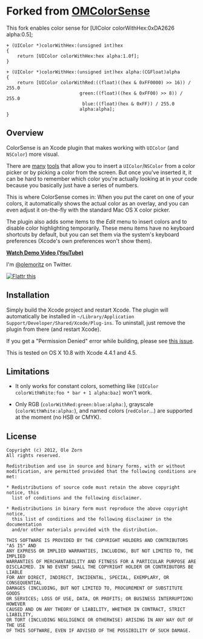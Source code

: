 # Forked from [OMColorSense](https://github.com/omz/ColorSense-for-Xcode)

This fork enables color sense for [UIColor colorWithHex:0xDA2626 alpha:0.5];

```objc
+ (UIColor *)colorWithHex:(unsigned int)hex
{
	return [UIColor colorWithHex:hex alpha:1.0f];
}

+ (UIColor *)colorWithHex:(unsigned int)hex alpha:(CGFloat)alpha
{
	return [UIColor colorWithRed:((float)((hex & 0xFF0000) >> 16)) / 255.0
                           green:((float)((hex & 0xFF00) >> 8)) / 255.0
                            blue:((float)(hex & 0xFF)) / 255.0
                           alpha:alpha];
}

```


## Overview

ColorSense is an Xcode plugin that makes working with `UIColor` (and `NSColor`) more visual.

There are [many](http://www.colorchooserapp.com) [tools](http://iconfactory.com/software/xscope) that allow you to insert a `UIColor`/`NSColor` from a color picker or by picking a color from the screen. But once you've inserted it, it can be hard to remember which color you're actually looking at in your code because you basically just have a series of numbers.

This is where ColorSense comes in: When you put the caret on one of your colors, it automatically shows the actual color as an overlay, and you can even adjust it on-the-fly with the standard Mac OS X color picker.

The plugin also adds some items to the _Edit_ menu to insert colors and to disable color highlighting temporarily. These menu items have no keyboard shortcuts by default, but you can set them via the system's keyboard preferences (Xcode's own preferences won't show them).

**[Watch Demo Video (YouTube)](http://www.youtube.com/watch?v=eblRfDQM0Go)**

I'm [@olemoritz](http://twitter.com/olemoritz) on Twitter.

<a href="http://flattr.com/thing/879121/omzColorSense-for-Xcode-on-GitHub" target="_blank">
<img src="http://api.flattr.com/button/flattr-badge-large.png" alt="Flattr this" title="Flattr this" border="0" /></a>

## Installation

Simply build the Xcode project and restart Xcode. The plugin will automatically be installed in `~/Library/Application Support/Developer/Shared/Xcode/Plug-ins`. To uninstall, just remove the plugin from there (and restart Xcode).

If you get a "Permission Denied" error while building, please see [this issue](https://github.com/omz/ColorSense-for-Xcode/issues/1).

This is tested on OS X 10.8 with Xcode 4.4.1 and 4.5.

## Limitations

* It only works for constant colors, something like `[UIColor colorWithWhite:foo * bar + 1 alpha:baz]` won't work.

* Only RGB (`colorWithRed:green:blue:alpha:`), grayscale (`colorWithWhite:alpha:`), and named colors (`redColor`...) are supported at the moment (no HSB or CMYK).

## License

    Copyright (c) 2012, Ole Zorn
    All rights reserved.

    Redistribution and use in source and binary forms, with or without
    modification, are permitted provided that the following conditions are met:

    * Redistributions of source code must retain the above copyright notice, this
      list of conditions and the following disclaimer.

    * Redistributions in binary form must reproduce the above copyright notice,
      this list of conditions and the following disclaimer in the documentation
      and/or other materials provided with the distribution.

    THIS SOFTWARE IS PROVIDED BY THE COPYRIGHT HOLDERS AND CONTRIBUTORS "AS IS" AND
    ANY EXPRESS OR IMPLIED WARRANTIES, INCLUDING, BUT NOT LIMITED TO, THE IMPLIED
    WARRANTIES OF MERCHANTABILITY AND FITNESS FOR A PARTICULAR PURPOSE ARE
    DISCLAIMED. IN NO EVENT SHALL THE COPYRIGHT HOLDER OR CONTRIBUTORS BE LIABLE
    FOR ANY DIRECT, INDIRECT, INCIDENTAL, SPECIAL, EXEMPLARY, OR CONSEQUENTIAL
    DAMAGES (INCLUDING, BUT NOT LIMITED TO, PROCUREMENT OF SUBSTITUTE GOODS
    OR SERVICES; LOSS OF USE, DATA, OR PROFITS; OR BUSINESS INTERRUPTION) HOWEVER
    CAUSED AND ON ANY THEORY OF LIABILITY, WHETHER IN CONTRACT, STRICT LIABILITY,
    OR TORT (INCLUDING NEGLIGENCE OR OTHERWISE) ARISING IN ANY WAY OUT OF THE USE
    OF THIS SOFTWARE, EVEN IF ADVISED OF THE POSSIBILITY OF SUCH DAMAGE.
